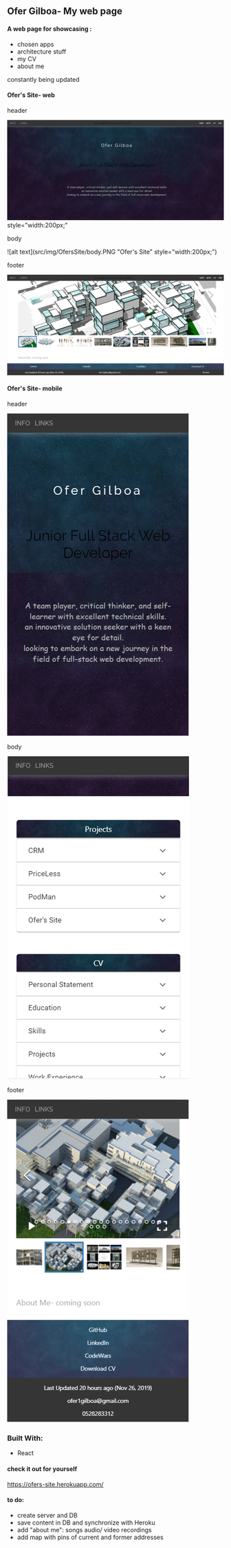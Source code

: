 ## Ofer Gilboa- My web page 
 
#### A web page for showcasing :
- chosen apps
- architecture stuff  
- my CV
- about me

constantly being updated 


#### Ofer's Site- web

header

![alt text](src/img/OfersSite/header.PNG "Ofer's Site") style="width:200px;"

body

![alt text](src/img/OfersSite/body.PNG "Ofer's Site" style="width:200px;")

footer

![alt text](src/img/OfersSite/ZBar.PNG "Ofer's Site")


#### Ofer's Site- mobile

header

![alt text](src/img/OfersSite/headerM.PNG "Ofer's Site") 

body

![alt text](src/img/OfersSite/bodyM.PNG "Ofer's Site")

footer

![alt text](src/img/OfersSite/ZBarM.PNG "Ofer's Site")




### Built With:
- React


#### check it out for yourself 
 https://ofers-site.herokuapp.com/


#### to do:
- create server and DB
- save content in DB and synchronize with Heroku
- add "about me": songs audio/ video recordings
- add map with pins of current and former addresses
